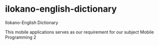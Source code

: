 ilokano-english-dictionary
==========================

Ilokano-English Dictionary

This mobile applications serves as our requirement for our subject Mobile Programming 2
